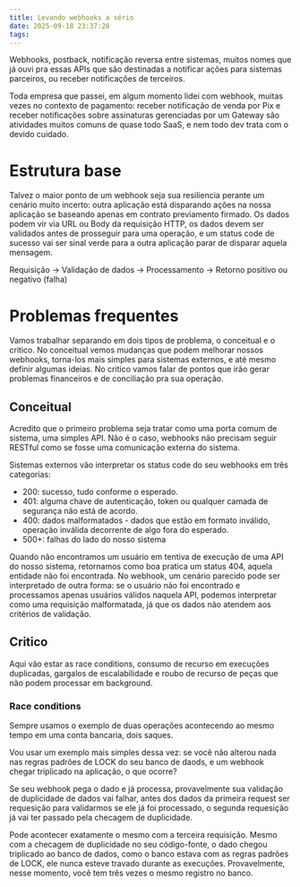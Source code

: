 ```yaml
---
title: Levando webhooks a sério
date: 2025-09-18 23:37:28
tags:
---
```

Webhooks, postback, notificação reversa entre sistemas, muitos nomes que já ouvi pra essas APIs que são destinadas a notificar ações para sistemas parceiros, ou receber notificações de terceiros. 

Toda empresa que passei, em algum momento lidei com webhook, muitas vezes no contexto de pagamento: receber notificação de venda por Pix e receber notificações sobre assinaturas gerenciadas por um Gateway são atividades muitos comuns de quase todo SaaS, e nem todo dev trata com o devido cuidado.

# Estrutura base

Talvez o maior ponto de um webhook seja sua resiliencia perante um cenário muito incerto: outra aplicação está disparando ações na nossa aplicação se baseando apenas em contrato previamento firmado. Os dados podem vir via URL ou Body da requisição HTTP, os dados devem ser validados antes de prosseguir para uma operação, e um status code de sucesso vai ser sinal verde para a outra aplicação parar de disparar aquela mensagem.

Requisição -> Validação de dados -> Processamento -> Retorno positivo ou negativo (falha)

# Problemas frequentes

Vamos trabalhar separando em dois tipos de problema, o conceitual e o critico. No conceitual vemos mudanças que podem melhorar nossos webhooks, torna-los mais simples para sistemas externos, e até mesmo definir algumas ideias. No critico vamos falar de pontos que irão gerar problemas financeiros e de conciliação pra sua operação.

## Conceitual

Acredito que o primeiro problema seja tratar como uma porta comum de sistema, uma simples API. Não é o caso, webhooks não precisam seguir RESTful como se fosse uma comunicação externa do sistema. 

Sistemas externos vão interpretar os status code do seu webhooks em três categorias:
- 200: sucesso, tudo conforme o esperado.
- 401: alguma chave de autenticação, token ou qualquer camada de segurança não está de acordo.
- 400: dados malformatados - dados que estão em formato inválido, operação inválida decorrente de algo fora do esperado.
- 500+: falhas do lado do nosso sistema

Quando não encontramos um usuário em tentiva de execução de uma API do nosso sistema, retornamos como boa pratica um status 404, aquela entidade não foi encontrada. No webhook, um cenário parecido pode ser interpretado de outra forma: se o usuário não foi encontrado e processamos apenas usuários válidos naquela API, podemos interpretar como uma requisição malformatada, já que os dados não atendem aos critérios de validação.

## Critico

Aqui vão estar as race conditions, consumo de recurso em execuções duplicadas, gargalos de escalabilidade e roubo de recurso de peças que não podem processar em background.

### Race conditions

Sempre usamos o exemplo de duas operações acontecendo ao mesmo tempo em uma conta bancaria, dois saques.

Vou usar um exemplo mais simples dessa vez: se você não alterou nada nas regras padrões de LOCK do seu banco de daods, e um webhook chegar triplicado na aplicação, o que ocorre?

Se seu webhook pega o dado e já processa, provavelmente sua validação de duplicidade de dados vai falhar, antes dos dados da primeira request ser requesição para validarmos se ele já foi processado, o segunda requesição já vai ter passado pela checagem de duplicidade. 

Pode acontecer exatamente o mesmo com a terceira requisição. Mesmo com a checagem de duplicidade no seu código-fonte, o dado chegou triplicado ao banco de dados, como o banco estava com as regras padrões de LOCK, ele nunca esteve travado durante as execuções. Provavelmente, nesse momento, você tem três vezes o mesmo registro no banco.